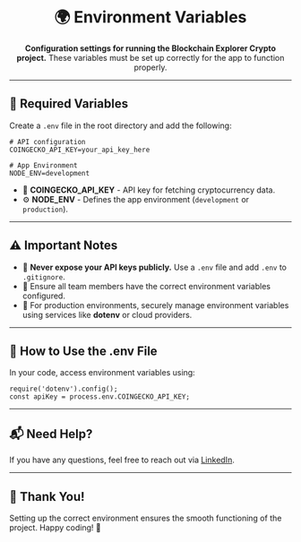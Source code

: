 <!DOCTYPE html>
<html lang="en">
<head>
  <meta charset="UTF-8">
  <meta name="viewport" content="width=device-width, initial-scale=1.0">
</head>
<body>

  <h1 align="center">🌍 Environment Variables</h1>

  <p align="center">
    <strong>Configuration settings for running the Blockchain Explorer Crypto project.</strong>  
    These variables must be set up correctly for the app to function properly.
  </p>

  <hr>

  <h2>📌 Required Variables</h2>
  <p>Create a <code>.env</code> file in the root directory and add the following:</p>

  <pre><code># API configuration
COINGECKO_API_KEY=your_api_key_here

# App Environment
NODE_ENV=development</code></pre>

  <ul>
    <li>🔑 <strong>COINGECKO_API_KEY</strong> - API key for fetching cryptocurrency data.</li>
    <li>⚙️ <strong>NODE_ENV</strong> - Defines the app environment (<code>development</code> or <code>production</code>).</li>
  </ul>

  <hr>

  <h2>⚠️ Important Notes</h2>
  <ul>
    <li>🔹 <strong>Never expose your API keys publicly.</strong> Use a <code>.env</code> file and add <code>.env</code> to <code>.gitignore</code>.</li>
    <li>🔹 Ensure all team members have the correct environment variables configured.</li>
    <li>🔹 For production environments, securely manage environment variables using services like <strong>dotenv</strong> or cloud providers.</li>
  </ul>

  <hr>

  <h2>📢 How to Use the .env File</h2>
  <p>In your code, access environment variables using:</p>
  <pre><code>require('dotenv').config();
const apiKey = process.env.COINGECKO_API_KEY;</code></pre>

  <hr>

  <h2>📬 Need Help?</h2>
  <p>If you have any questions, feel free to reach out via  
    <a href="https://www.linkedin.com/in/danilo-viteri-moreno/" target="_blank">LinkedIn</a>.
  </p>

  <hr>

  <h2>🎉 Thank You!</h2>
  <p>Setting up the correct environment ensures the smooth functioning of the project. Happy coding! 🚀</p>

</body>
</html>
